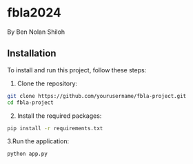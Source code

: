 # fbla2024
By Ben Nolan Shiloh
## Installation

To install and run this project, follow these steps:

1. Clone the repository:

```bash
git clone https://github.com/yourusername/fbla-project.git
cd fbla-project
```


2. Install the required packages:
```bash
pip install -r requirements.txt
```

3.Run the application:
```bash
python app.py
```
